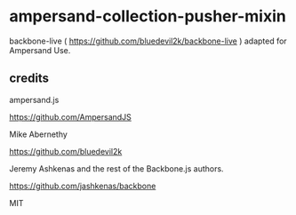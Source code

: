 # ampersand-collection-pusher-mixin

backbone-live ( https://github.com/bluedevil2k/backbone-live ) adapted for Ampersand Use.


<!-- starthide -->
## credits

ampersand.js

https://github.com/AmpersandJS

Mike Abernethy

https://github.com/bluedevil2k

Jeremy Ashkenas and the rest of the Backbone.js authors.

https://github.com/jashkenas/backbone

MIT
<!-- endhide -->
